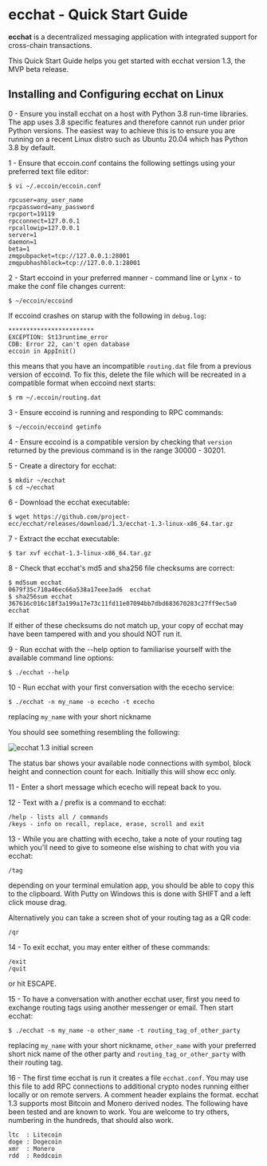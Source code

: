 # ecchat - Quick Start Guide

**ecchat** is a decentralized messaging application with integrated support for cross-chain transactions.

This Quick Start Guide helps you get started with ecchat version 1.3, the MVP beta release.

## Installing and Configuring ecchat on Linux

0 - Ensure you install ecchat on a host with Python 3.8 run-time libraries. The app uses 3.8 specific features and therefore cannot run under prior Python versions. The easiest way to achieve this is to ensure you are running on a recent Linux distro such as Ubuntu 20.04 which has Python 3.8 by default.

1 - Ensure that eccoin.conf contains the following settings using your preferred text file editor:

	$ vi ~/.eccoin/eccoin.conf

	rpcuser=any_user_name
	rpcpassword=any_password
	rpcport=19119
	rpcconnect=127.0.0.1
	rpcallowip=127.0.0.1
	server=1
	daemon=1
	beta=1
	zmqpubpacket=tcp://127.0.0.1:28001
	zmqpubhashblock=tcp://127.0.0.1:28001

2 - Start eccoind in your preferred manner - command line or Lynx - to make the conf file changes current:

	$ ~/eccoin/eccoind

If eccoind crashes on starup with the following in `debug.log`:

	************************
	EXCEPTION: St13runtime_error
	CDB: Error 22, can't open database
	eccoin in AppInit()

this means that you have an incompatible `routing.dat` file from a previous version of eccoind. To fix this, delete the file which will be recreated in a compatible format when eccoind next starts:

	$ rm ~/.eccoin/routing.dat 

3 - Ensure eccoind is running and responding to RPC commands:

	$ ~/eccoin/eccoind getinfo

4 - Ensure eccoind is a compatible version by checking that `version` returned by the previous command is in the range 30000 - 30201.

5 - Create a directory for ecchat:

	$ mkdir ~/ecchat
	$ cd ~/ecchat

6 - Download the ecchat executable:

	$ wget https://github.com/project-ecc/ecchat/releases/download/1.3/ecchat-1.3-linux-x86_64.tar.gz

7 - Extract the ecchat executable:

	$ tar xvf ecchat-1.3-linux-x86_64.tar.gz

8 - Check that ecchat's md5 and sha256 file checksums are correct:

	$ md5sum ecchat
	0679f35c710a46ec66a538a17eee3ad6  ecchat
	$ sha256sum ecchat
	367616c016c18f3a199a17e73c11fd11e07094bb7dbd683670283c27ff9ec5a0  ecchat

If either of these checksums do not match up, your copy of ecchat may have been tampered with and you should NOT run it.

9 - Run ecchat with the --help option to familiarise yourself with the available command line options:

	$ ./ecchat --help

10 - Run ecchat with your first conversation with the ececho service:

	$ ./ecchat -n my_name -o ececho -t ececho

replacing `my_name` with your short nickname

You should see something resembling the following:

![ecchat 1.3 initial screen](https://raw.githubusercontent.com/project-ecc/ecchat/master/ecchat-1.3.png)

The status bar shows your available node connections with symbol, block height and connection count for each. Initially this will show ecc only.

11 - Enter a short message which ececho will repeat back to you.

12 - Text with a / prefix is a command to ecchat:

	/help - lists all / commands
	/keys - info on recall, replace, erase, scroll and exit

13 - While you are chatting with ececho, take a note of your routing tag which you'll need to give to someone else wishing to chat with you via ecchat:

	/tag

depending on your terminal emulation app, you should be able to copy this to the clipboard. With Putty on Windows this is done with SHIFT and a left click mouse drag.

Alternatively you can take a screen shot of your routing tag as a QR code:

	/qr

14 - To exit ecchat, you may enter either of these commands:

	/exit
	/quit

or hit ESCAPE.

15 - To have a conversation with another ecchat user, first you need to exchange routing tags using another messenger or email. Then start ecchat:

	$ ./ecchat -n my_name -o other_name -t routing_tag_of_other_party

replacing `my_name` with your short nickname, `other_name` with your preferred short nick name of the other party and `routing_tag_or_other_party` with their routing tag.


16 - The first time ecchat is run it creates a file `ecchat.conf`. You may use this file to add RPC connections to additional crypto nodes running either locally or on remote servers. A comment header explains the format. ecchat 1.3 supports most Bitcoin and Monero derived nodes. The following have been tested and are known to work. You are welcome to try others, numbering in the hundreds, that should also work. 

	ltc  : Litecoin
	doge : Dogecoin
	xmr  : Monero
	rdd  : Reddcoin
	
